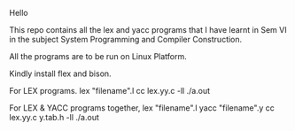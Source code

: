 Hello

This repo contains all the lex and yacc programs that I have learnt in Sem VI in the subject System Programming and Compiler Construction.

All the programs are to be run on Linux Platform.

Kindly install flex and bison.

For LEX programs.
lex "filename".l
cc lex.yy.c -ll
./a.out

For LEX & YACC programs together,
lex "filename".l
yacc "filename".y
cc lex.yy.c y.tab.h -ll
./a.out